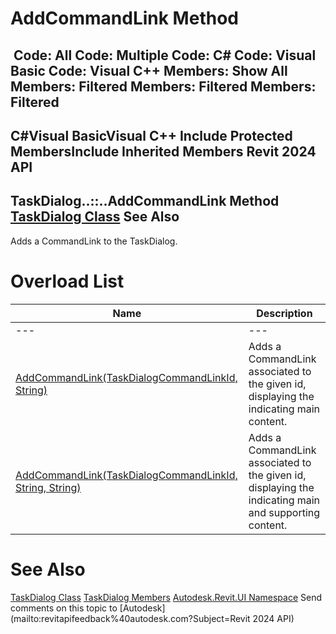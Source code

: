 # AddCommandLink Method

﻿
 Code: All Code: Multiple Code: C# Code: Visual Basic Code: Visual C++  Members: Show All Members: Filtered Members: Filtered Members: Filtered   
---  
C#Visual BasicVisual C++
Include Protected MembersInclude Inherited Members
Revit 2024 API  
---  
TaskDialog..::..AddCommandLink Method   
[TaskDialog Class](853afb57-7455-a636-9881-61a391118c16.md "TaskDialog Class") See Also  
---  
Adds a CommandLink to the TaskDialog. 
# Overload List
| Name | Description |
| --- | --- |
| --- | --- | --- |
| [AddCommandLink(TaskDialogCommandLinkId, String)](e721540a-09a5-3bbd-2f58-b1f85b78de25.md "AddCommandLink Method \(TaskDialogCommandLinkId, String\)") | Adds a CommandLink associated to the given id, displaying the indicating main content. |
| [AddCommandLink(TaskDialogCommandLinkId, String, String)](b8dafee6-cb97-6a2f-116c-3a7a9af9b8ef.md "AddCommandLink Method \(TaskDialogCommandLinkId, String, String\)") | Adds a CommandLink associated to the given id, displaying the indicating main and supporting content. |

# See Also
[TaskDialog Class](853afb57-7455-a636-9881-61a391118c16.md "TaskDialog Class")
[TaskDialog Members](14095041-907b-835f-a853-8a88895a9339.md "TaskDialog Members")
[Autodesk.Revit.UI Namespace](e86fd90a-8957-02a6-da7f-ced248966e3e.md "Autodesk.Revit.UI Namespace")
Send comments on this topic to [Autodesk](mailto:revitapifeedback%40autodesk.com?Subject=Revit 2024 API)